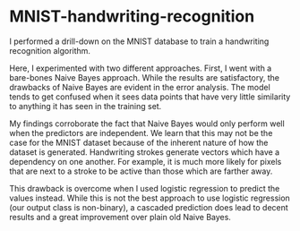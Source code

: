 # MNIST-handwriting-recognition

I performed a drill-down on the MNIST database to train a handwriting recognition algorithm. 

Here, I experimented with two different approaches. First, I went with a bare-bones Naive Bayes approach. While the results are satisfactory, the drawbacks of Naive Bayes are evident in the error analysis. The model tends to get confused when it sees data points that have very little similarity to anything it has seen in the training set. 

My findings corroborate the fact that Naive Bayes would only perform well when the predictors are independent. We learn that this may not be the case for the MNIST dataset because of the inherent nature of how the dataset is generated. Handwriting strokes generate vectors which have a dependency on one another. For example, it is much more likely for pixels that are next to a stroke to be active than those which are farther away. 

This drawback is overcome when I used logistic regression to predict the values instead. While this is not the best approach to use logistic regression (our output class is non-binary), a cascaded prediction does lead to decent results and a great improvement over plain old Naive Bayes. 